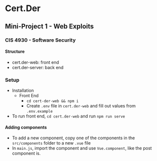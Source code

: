 # Cert.Der

## Mini-Project 1 - Web Exploits

### CIS 4930 - Software Security

#### Structure

- cert.der-web: front end
- cert.der-server: back end

### Setup

- Installation
  - Front End
    - `cd cert-der-web && npm i`
    - Create `.env` file in `cert.der-web` and fill out values from `.env.example`
- To run front end, `cd cert.der-web` and run `npm run serve`

#### Adding components

- To add a new component, copy one of the components in the `src/components` folder to a new `.vue` file
- In `main.js`, import the component and use `Vue.component`, like the post component is.
